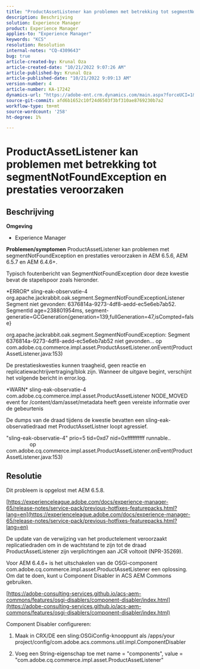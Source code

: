 ```yaml
---
title: "ProductAssetListener kan problemen met betrekking tot segmentNotFoundException en prestaties veroorzaken"
description: Beschrijving
solution: Experience Manager
product: Experience Manager
applies-to: "Experience Manager"
keywords: "KCS"
resolution: Resolution
internal-notes: "CQ-4309643"
bug: true
article-created-by: Krunal Oza
article-created-date: "10/21/2022 9:07:26 AM"
article-published-by: Krunal Oza
article-published-date: "10/21/2022 9:09:13 AM"
version-number: 4
article-number: KA-17242
dynamics-url: "https://adobe-ent.crm.dynamics.com/main.aspx?forceUCI=1&pagetype=entityrecord&etn=knowledgearticle&id=f9b60fc7-1f51-ed11-bba2-0022480867fb"
source-git-commit: afd6b1652c10f24d6503f3bf310ae8769230b7a2
workflow-type: tm+mt
source-wordcount: '258'
ht-degree: 1%

---
```


# ProductAssetListener kan problemen met betrekking tot segmentNotFoundException en prestaties veroorzaken

## Beschrijving

<b>Omgeving</b>
- Experience Manager



<b>Problemen/symptomen</b>
ProductAssetListener kan problemen met segmentNotFoundException en prestaties veroorzaken in AEM 6.5.6, AEM 6.5.7 en AEM 6.4.6+.



Typisch foutenbericht van SegmentNotFoundException door deze kwestie bevat de stapelspoor zoals hieronder.

\*ERROR\* sling-eak-observatie-4 org.apache.jackrabbit.oak.segment.SegmentNotFoundExceptionListener Segment niet gevonden: 6376814a-9273-4df8-aedd-ec5e6eb7ab52. SegmentId age=238801954ms, segment-generatie=GCGeneration{generation=139,fullGeneration=47,isCompted=false}

org.apache.jackrabbit.oak.segment.SegmentNotFoundException: Segment 6376814a-9273-4df8-aedd-ec5e6eb7ab52 niet gevonden... op com.adobe.cq.commerce.impl.asset.ProductAssetListener.onEvent(ProductAssetListener.java:153)



De prestatieskwesties kunnen traagheid, geen reactie en replicatiewachtrijvertraging/blok zijn. Wanneer de uitgave begint, verschijnt het volgende bericht in error.log.

\*WARN\* sling-eak-observatie-4 com.adobe.cq.commerce.impl.asset.ProductAssetListener NODE_MOVED event for /content/dam/asset/metadata heeft geen vereiste informatie over de gebeurtenis



De dumps van de draad tijdens de kwestie bevatten een sling-eak-observatiedraad met ProductAssetListner loopt agressief.

&quot;sling-eak-observatie-4&quot; prio=5 tid=0xd7 nid=0xffffffffff runnable..                 op com.adobe.cq.commerce.impl.asset.ProductAssetListener.onEvent(ProductAssetListener.java:153)


## Resolutie


Dit probleem is opgelost met AEM 6.5.8.

[https://experienceleague.adobe.com/docs/experience-manager-65/release-notes/service-pack/previous-hotfixes-featurepacks.html?lang=en](https://experienceleague.adobe.com/docs/experience-manager-65/release-notes/service-pack/previous-hotfixes-featurepacks.html?lang=en)

De update van de verwijzing van het productelement veroorzaakt replicatiedraden om in de wachtstand te zijn tot de draad ProductAssetListener zijn verplichtingen aan JCR voltooit (NPR-35269).



Voor AEM 6.4.6+ is het uitschakelen van de OSGi-component com.adobe.cq.commerce.impl.asset.ProductAssetListener een oplossing. Om dat te doen, kunt u Component Disabler in ACS AEM Commons gebruiken.

[https://adobe-consulting-services.github.io/acs-aem-commons/features/osgi-disablers/component-disabler/index.html](https://adobe-consulting-services.github.io/acs-aem-commons/features/osgi-disablers/component-disabler/index.html)



Component Disabler configureren:

1. Maak in CRX/DE een sling:OSGiConfig-knooppunt als /apps/your project/config/com.adobe.acs.commons.util.impl.ComponentDisabler

2. Voeg een String-eigenschap toe met name = &quot;components&quot;, value = &quot;com.adobe.cq.commerce.impl.asset.ProductAssetListener&quot;
